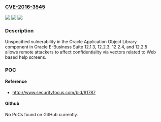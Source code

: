 ### [CVE-2016-3545](https://cve.mitre.org/cgi-bin/cvename.cgi?name=CVE-2016-3545)
![](https://img.shields.io/static/v1?label=Product&message=n%2Fa&color=blue)
![](https://img.shields.io/static/v1?label=Version&message=n%2Fa&color=blue)
![](https://img.shields.io/static/v1?label=Vulnerability&message=n%2Fa&color=brighgreen)

### Description

Unspecified vulnerability in the Oracle Application Object Library component in Oracle E-Business Suite 12.1.3, 12.2.3, 12.2.4, and 12.2.5 allows remote attackers to affect confidentiality via vectors related to Web based help screens.

### POC

#### Reference
- http://www.securityfocus.com/bid/91787

#### Github
No PoCs found on GitHub currently.

